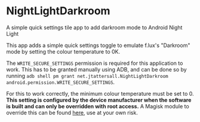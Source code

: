 # NightLightDarkroom
A simple quick settings tile app to add darkroom mode to Android Night Light

This app adds a simple quick settings toggle to emulate f.lux's "Darkroom" mode by setting the colour temperature to 0K.

The ``WRITE_SECURE_SETTINGS`` permission is required for this application to work. This has to be granted manually using ADB, and can be done so by running ``adb shell pm grant net.jtattersall.NightLightDarkroom android.permission.WRITE_SECURE_SETTINGS``.

For this to work correctly, the minimum colour temperature must be set to 0. **This setting is configured by the device manufacturer when the software is built and can only be overridden with root access.** A Magisk module to override this can be found [here](https://github.com/jamerst/magisk-intense-night-light), use at your own risk.